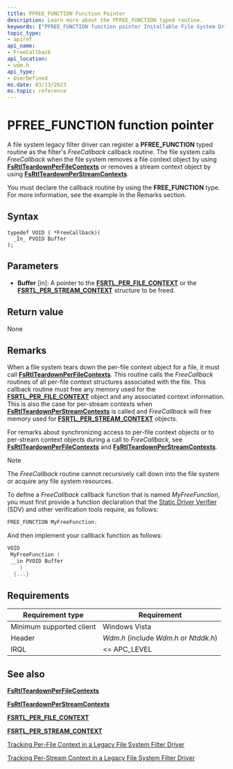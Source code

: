 ```yaml
---
title: PFREE_FUNCTION Function Pointer
description: Learn more about the PFREE_FUNCTION typed routine.
keywords: ["PFREE_FUNCTION function pointer Installable File System Drivers"]
topic_type:
- apiref
api_name:
- FreeCallback
api_location:
- wdm.h
api_type:
- UserDefined
ms.date: 03/13/2023
ms.topic: reference
---
```


# PFREE_FUNCTION function pointer

A file system legacy filter driver can register a **PFREE_FUNCTION** typed routine as the filter's *FreeCallback* callback routine. The file system calls *FreeCallback* when the file system removes a file context object by using [**FsRtlTeardownPerFileContexts**](/windows-hardware/drivers/ddi/ntifs/nf-ntifs-fsrtlteardownperfilecontexts) or removes a stream context object by using [**FsRtlTeardownPerStreamContexts**](/windows-hardware/drivers/ddi/ntifs/nf-ntifs-fsrtlteardownperstreamcontexts).

You must declare the callback routine by using the **FREE_FUNCTION** type. For more information, see the example in the Remarks section.

## Syntax

```ManagedCPlusPlus
typedef VOID ( *FreeCallback)(
  _In_ PVOID Buffer
);
```

## Parameters

- **Buffer** [in]: A pointer to the [**FSRTL_PER_FILE_CONTEXT**](/windows-hardware/drivers/ddi/ntifs/ns-ntifs-_fsrtl_per_file_context) or the [**FSRTL_PER_STREAM_CONTEXT**](/windows-hardware/drivers/ddi/ntifs/ns-ntifs-_fsrtl_per_stream_context) structure to be freed.

## Return value

None

## Remarks

When a file system tears down the per-file context object for a file, it must call [**FsRtlTeardownPerFileContexts**](/windows-hardware/drivers/ddi/ntifs/nf-ntifs-fsrtlteardownperfilecontexts). This routine calls the *FreeCallback* routines of all per-file context structures associated with the file. This callback routine must free any memory used for the [**FSRTL_PER_FILE_CONTEXT**](/windows-hardware/drivers/ddi/ntifs/ns-ntifs-_fsrtl_per_file_context) object and any associated context information. This is also the case for per-stream contexts when [**FsRtlTeardownPerStreamContexts**](/windows-hardware/drivers/ddi/ntifs/nf-ntifs-fsrtlteardownperstreamcontexts) is called and *FreeCallback* will free memory used for [**FSRTL_PER_STREAM_CONTEXT**](/windows-hardware/drivers/ddi/ntifs/ns-ntifs-_fsrtl_per_stream_context) objects.

For remarks about synchronizing access to per-file context objects or to per-stream context objects during a call to *FreeCallback*, see [**FsRtlTeardownPerFileContexts**](/windows-hardware/drivers/ddi/ntifs/nf-ntifs-fsrtlteardownperfilecontexts) and [**FsRtlTeardownPerStreamContexts**](/windows-hardware/drivers/ddi/ntifs/nf-ntifs-fsrtlteardownperstreamcontexts).

> [!NOTE]
> The *FreeCallback* routine cannot recursively call down into the file system or acquire any file system resources.

To define a *FreeCallback* callback function that is named *MyFreeFunction*, you must first provide a function declaration that the [Static Driver Verifier](../devtest/static-driver-verifier.md) (SDV) and other verification tools require, as follows:

```cpp
FREE_FUNCTION MyFreeFunction;
```

And then implement your callback function as follows:

```cpp
VOID
 MyFreeFunction (
 __in PVOID Buffer
    )
  {...}
```

## Requirements

| Requirement type | Requirement |
| ---------------- | ----------- |
| Minimum supported client | Windows Vista |
| Header                   | *Wdm.h* (include *Wdm.h* or *Ntddk.h*) |
| IRQL                     | <= APC_LEVEL |

## See also

[**FsRtlTeardownPerFileContexts**](/windows-hardware/drivers/ddi/ntifs/nf-ntifs-fsrtlteardownperfilecontexts)

[**FsRtlTeardownPerStreamContexts**](/windows-hardware/drivers/ddi/ntifs/nf-ntifs-fsrtlteardownperstreamcontexts)

[**FSRTL_PER_FILE_CONTEXT**](/windows-hardware/drivers/ddi/ntifs/ns-ntifs-_fsrtl_per_file_context)

[**FSRTL_PER_STREAM_CONTEXT**](/windows-hardware/drivers/ddi/ntifs/ns-ntifs-_fsrtl_per_stream_context)

[Tracking Per-File Context in a Legacy File System Filter Driver](tracking-per-file-context-in-a-legacy-file-system-filter-driver.md)

[Tracking Per-Stream Context in a Legacy File System Filter Driver](file-streams--stream-contexts--and-per-stream-contexts.md)
